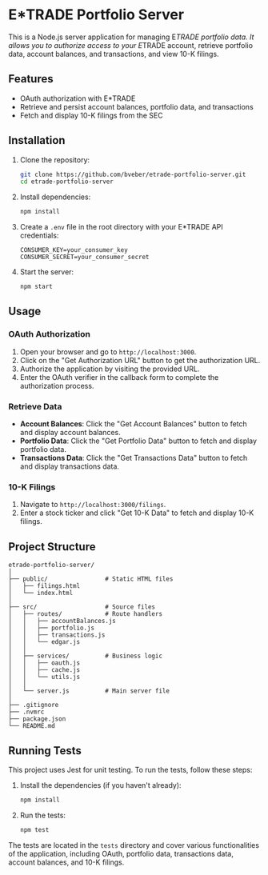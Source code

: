 # E*TRADE Portfolio Server

This is a Node.js server application for managing E*TRADE portfolio data. It allows you to authorize access to your E*TRADE account, retrieve portfolio data, account balances, and transactions, and view 10-K filings.

## Features

- OAuth authorization with E*TRADE
- Retrieve and persist account balances, portfolio data, and transactions
- Fetch and display 10-K filings from the SEC

## Installation

1. Clone the repository:
    ```bash
    git clone https://github.com/bveber/etrade-portfolio-server.git
    cd etrade-portfolio-server
    ```

2. Install dependencies:
    ```bash
    npm install
    ```

3. Create a `.env` file in the root directory with your E*TRADE API credentials:
    ```env
    CONSUMER_KEY=your_consumer_key
    CONSUMER_SECRET=your_consumer_secret
    ```

4. Start the server:
    ```bash
    npm start
    ```

## Usage

### OAuth Authorization

1. Open your browser and go to `http://localhost:3000`.
2. Click on the "Get Authorization URL" button to get the authorization URL.
3. Authorize the application by visiting the provided URL.
4. Enter the OAuth verifier in the callback form to complete the authorization process.

### Retrieve Data

- **Account Balances**: Click the "Get Account Balances" button to fetch and display account balances.
- **Portfolio Data**: Click the "Get Portfolio Data" button to fetch and display portfolio data.
- **Transactions Data**: Click the "Get Transactions Data" button to fetch and display transactions data.

### 10-K Filings

1. Navigate to `http://localhost:3000/filings`.
2. Enter a stock ticker and click "Get 10-K Data" to fetch and display 10-K filings.

## Project Structure

```plaintext
etrade-portfolio-server/
│
├── public/                # Static HTML files
│   ├── filings.html
│   └── index.html
│
├── src/                   # Source files
│   ├── routes/            # Route handlers
│   │   ├── accountBalances.js
│   │   ├── portfolio.js
│   │   ├── transactions.js
│   │   └── edgar.js
│   │
│   ├── services/          # Business logic
│   │   ├── oauth.js
│   │   ├── cache.js
│   │   └── utils.js
│   │
│   └── server.js          # Main server file
│
├── .gitignore
├── .nvmrc
├── package.json
└── README.md
```

## Running Tests

This project uses Jest for unit testing. To run the tests, follow these steps:

1. Install the dependencies (if you haven't already):
    ```bash
    npm install
    ```

2. Run the tests:
    ```bash
    npm test
    ```

The tests are located in the `tests` directory and cover various functionalities of the application, including OAuth, portfolio data, transactions data, account balances, and 10-K filings.